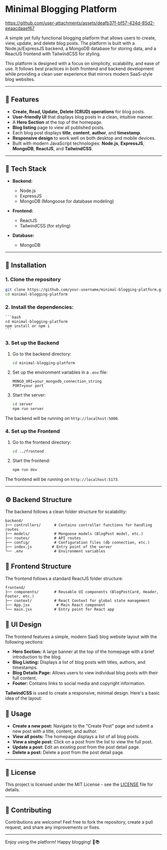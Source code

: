 # Minimal Blogging Platform


https://github.com/user-attachments/assets/deafb37f-bf57-424d-85d2-eeaacdaaef67


A simple yet fully functional blogging platform that allows users to create, view, update, and delete blog posts. The platform is built with a Node.js/ExpressJS backend, a MongoDB database for storing data, and a ReactJS frontend with TailwindCSS for styling. 

This platform is designed with a focus on simplicity, scalability, and ease of use. It follows best practices in both frontend and backend development while providing a clean user experience that mirrors modern SaaS-style blog websites.

---

## 🚀 Features

- **Create, Read, Update, Delete (CRUD) operations** for blog posts.
- **User-friendly UI** that displays blog posts in a clean, intuitive manner.
- A **Hero Section** at the top of the homepage.
- **Blog listing** page to view all published posts.
- Each blog post displays **title**, **content**, **author**, and **timestamp**.
- **Responsive design** to work well on both desktop and mobile devices.
- Built with modern JavaScript technologies: **Node.js**, **ExpressJS**, **MongoDB**, **ReactJS**, and **TailwindCSS**.

---

## 🧰 Tech Stack

- **Backend:**  
  - Node.js
  - ExpressJS
  - MongoDB (Mongoose for database modeling)
  
- **Frontend:**  
  - ReactJS
  - TailwindCSS (for styling)

- **Database:**  
  - MongoDB

---

## 🌱 Installation

### 1. Clone the repository

```bash
git clone https://github.com/your-username/minimal-blogging-platform.git
cd minimal-blogging-platform
```

### 2. Install the dependencies:

    ```bash
    cd minimal-blogging-platform
    npm install or npm i
    ```

### 3. Set up the Backend

1. Go to the backend directory:

    ```bash
    cd minimal-blogging-platform
    ```

2. Set up the environment variables in a `.env` file:

    ```plaintext
    MONGO_URI=your_mongodb_connection_string
    PORT=your port
    ```
3. Start the server:

    ```bash
    cd server
    npm run server
    ```

The backend will be running on `http://localhost:5000`.

### 4. Set up the Frontend

1. Go to the frontend directory:

    ```bash
    cd ../frontend
    ```


2. Start the frontend:

    ```bash
    npm run dev
    ```

The frontend will be running on `http://localhost:5173`.

---

## ⚙️ Backend Structure

The backend follows a clean folder structure for scalability:

```
backend/
├── controllers/      # Contains controller functions for handling routes
├── models/           # Mongoose models (BlogPost model, etc.)
├── routes/           # API routes
├── config/           # Configuration files (db connection, etc.)
├── index.js         # Entry point of the server
└── .env              # Environment variables
```

## 🎨 Frontend Structure

The frontend follows a standard ReactJS folder structure:

```
frontend/
├── components/       # Reusable UI components (BlogPostCard, Header, Footer, etc.)
├── context/          # React Context for global state management
├── App.jsx            # Main React component
└── main.jsx          # Entry point for React app
```

## 📱 UI Design

The frontend features a simple, modern SaaS blog website layout with the following sections:

- **Hero Section:** A large banner at the top of the homepage with a brief introduction to the blog.
- **Blog Listing:** Displays a list of blog posts with titles, authors, and timestamps.
- **Blog Details Page:** Allows users to view individual blog posts with their full content.
- **Footer:** Contains links to social media and copyright information.

**TailwindCSS** is used to create a responsive, minimal design. Here's a basic idea of the layout:


## 📝 Usage

- **Create a new post:** Navigate to the "Create Post" page and submit a new post with a title, content, and author.
- **View all posts:** The homepage displays a list of all blog posts.
- **View a single post:** Click on a post from the list to view the full post.
- **Update a post:** Edit an existing post from the post detail page.
- **Delete a post:** Delete a post from the post detail page.

---

## 📜 License

This project is licensed under the MIT License - see the [LICENSE](LICENSE) file for details.

---

## 💬 Contributing

Contributions are welcome! Feel free to fork the repository, create a pull request, and share any improvements or fixes.

---

Enjoy using the platform! Happy blogging! 📝📚
